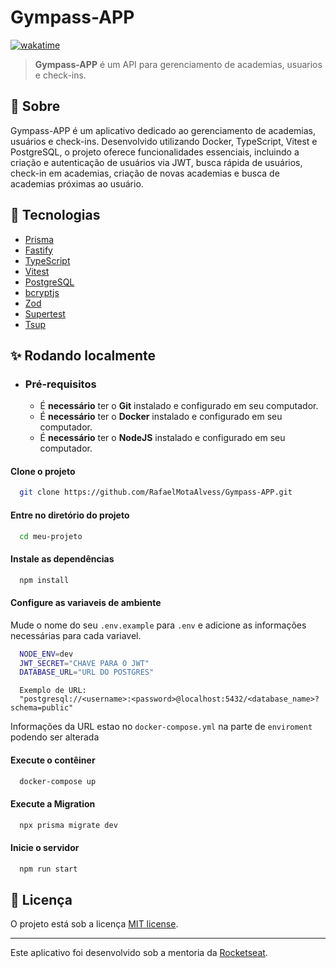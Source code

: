 
# Gympass-APP

[![wakatime](https://wakatime.com/badge/user/0cca606b-99f7-4d43-8228-7f249bc17f26/project/018bd02e-2ae8-4935-8e61-abc93a2c8ad7.svg)](https://wakatime.com/badge/user/0cca606b-99f7-4d43-8228-7f249bc17f26/project/018bd02e-2ae8-4935-8e61-abc93a2c8ad7)

> **Gympass-APP** é um API para gerenciamento de academias, usuarios e check-ins.

## 🔎 Sobre

Gympass-APP é um aplicativo dedicado ao gerenciamento de academias, usuários e check-ins. Desenvolvido utilizando Docker, TypeScript, Vitest e PostgreSQL, o projeto oferece funcionalidades essenciais, incluindo a criação e autenticação de usuários via JWT, busca rápida de usuários, check-in em academias, criação de novas academias e busca de academias próximas ao usuário. 



## 🔧 Tecnologias

- <a target="_blank" href="https://www.prisma.io">Prisma</a>
- <a target="_blank" href="https://fastify.dev">Fastify</a>
- <a target="_blank" href="https://www.typescriptlang.org">TypeScript</a>
- <a target="_blank" href="https://vitest.dev">Vitest</a>
- <a target="_blank" href="https://www.postgresql.org">PostgreSQL</a>
- <a target="_blank" href="https://github.com/dcodeIO/bcrypt.js/tree/master">bcryptjs</a>
- <a target="_blank" href="https://zod.dev">Zod</a>
- <a target="_blank" href="https://github.com/ladjs/supertest#readme">Supertest</a>
- <a target="_blank" href="https://tsup.egoist.dev">Tsup</a>
## ✨ Rodando localmente

- ### **Pré-requisitos**
  - É **necessário** ter o **Git** instalado e configurado em seu computador.
  - É **necessário** ter o **Docker** instalado e configurado em seu computador.
  - É **necessário** ter o **NodeJS** instalado e configurado em seu computador.


#### Clone o projeto

```bash
  git clone https://github.com/RafaelMotaAlvess/Gympass-APP.git
```

#### Entre no diretório do projeto

```bash
  cd meu-projeto
```

#### Instale as dependências

```bash
  npm install
```

#### Configure as variaveis de ambiente

Mude o nome do seu `.env.example` para `.env` e adicione as informações necessárias para cada variavel.

```bash
  NODE_ENV=dev
  JWT_SECRET="CHAVE PARA O JWT"
  DATABASE_URL="URL DO POSTGRES"
``` 
```
  Exemplo de URL: 
  "postgresql://<username>:<password>@localhost:5432/<database_name>?schema=public"
```
Informações da URL estao no `docker-compose.yml` na parte de `enviroment` podendo ser alterada

#### Execute o contêiner

```bash
  docker-compose up
```

#### Execute a Migration

```bash
  npx prisma migrate dev
```


#### Inicie o servidor

```bash
  npm run start
```




## 📃 Licença

O projeto está sob a licença [MIT license](./LICENSE).

---
Este aplicativo foi desenvolvido sob a mentoria da [Rocketseat](https://www.rocketseat.com.br).
